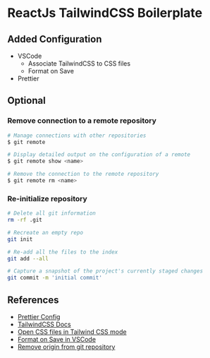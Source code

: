 # ReactJs TailwindCSS Boilerplate

## Added Configuration

-   VSCode
    -   Associate TailwindCSS to CSS files
    -   Format on Save
-   Prettier

## Optional

### Remove connection to a remote repository

```bash
# Manage connections with other repositories
$ git remote

# Display detailed output on the configuration of a remote
$ git remote show <name>

# Remove the connection to the remote repository
$ git remote rm <name>
```

### Re-initialize repository

```bash
# Delete all git information
rm -rf .git

# Recreate an empty repo
git init

# Re-add all the files to the index
git add --all

# Capture a snapshot of the project's currently staged changes
git commit -m 'initial commit'
```

## References

-   [Prettier Config](https://prettier.io/docs/en/configuration.html)
-   [TailwindCSS Docs](https://tailwindcss.com/)
-   [Open CSS files in Tailwind CSS mode](https://stackoverflow.com/questions/47607602/how-to-add-a-tailwind-css-rule-to-css-checker)
-   [Format on Save in VSCode](https://linuxpip.org/vscode-format-on-save/)
-   [Remove origin from git repository](https://stackoverflow.com/questions/9224754/how-to-remove-origin-from-git-repository)
